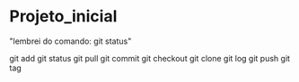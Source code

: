 # Projeto_inicial
"lembrei do comando: git status"


git add
git status
git pull
git commit
git checkout
git clone
git log
git push
git tag